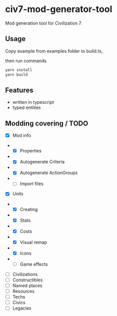 # civ7-mod-generator-tool
Mod generation tool for Civilization 7.

## Usage
Copy example from examples folder to build.ts,

then run commands

```bash
yarn install
yarn build
```

## Features
* written in typescript
* typed entities

## Modding covering / TODO
- [x] Mod info
- - [x] Properties
- - [x] Autogenerate Criteria
- - [x] Autogenerate ActionGroups
- - [ ] Import files
- [x] Units
- - [x] Creating
- - [x] Stats
- - [x] Costs
- - [x] Visual remap
- - [x] Icons
- - [ ] Game effects
- [ ] Civilizations
- [ ] Constructibles
- [ ] Named places
- [ ] Resources
- [ ] Techs
- [ ] Civics
- [ ] Legacies